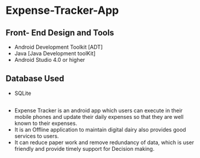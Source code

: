 # Expense-Tracker-App

## Front- End Design and Tools
 - Android Development Toolkit [ADT]
 - Java [Java Development toolKit]
 - Android Studio 4.0 or higher
   
 ## Database Used
 - SQLite

##
-  Expense Tracker is an android app which users can execute in their mobile phones and update their daily expenses so that they are well 
   known to their expenses. 
-  It is an Offline application to maintain digital dairy also provides good services to users.
-  It can reduce paper work and remove redundancy of data, which is user friendly and provide timely support for Decision making.
